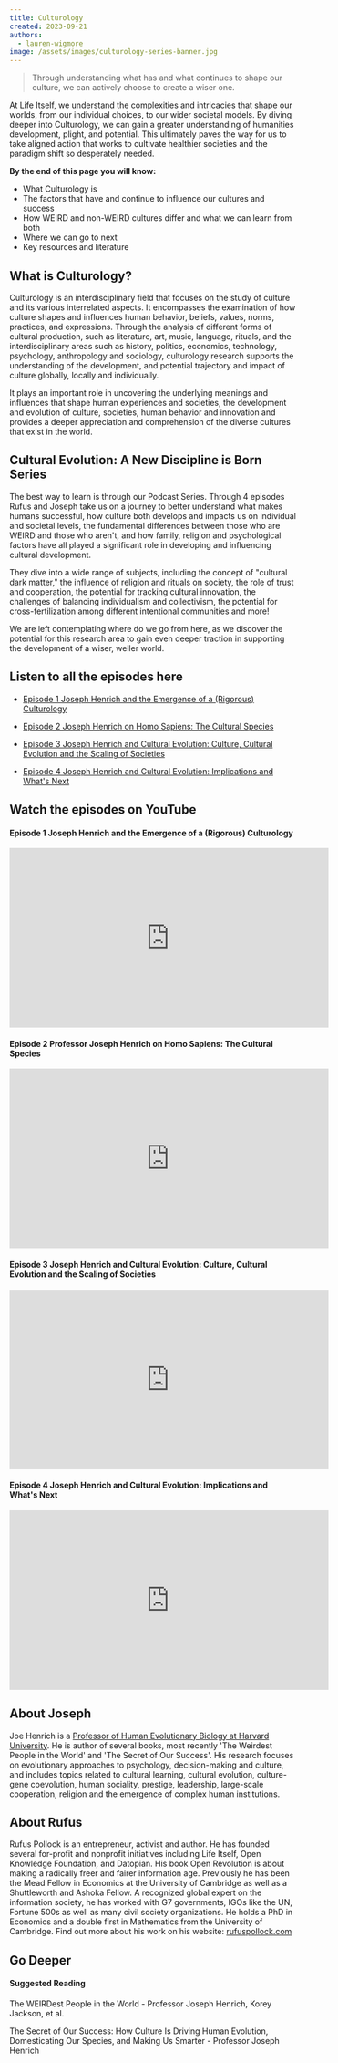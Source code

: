 ```yaml
---
title: Culturology
created: 2023-09-21
authors:
  - lauren-wigmore
image: /assets/images/culturology-series-banner.jpg
---
```

> Through understanding what has and what continues to shape our culture, we can actively choose to create a wiser one.

At Life Itself, we understand the complexities and intricacies that shape our worlds, from our individual choices, to our wider societal models. By diving deeper into Culturology, we can gain a greater understanding of humanities development, plight, and potential. This ultimately paves the way for us to take aligned action that works to cultivate healthier societies and the paradigm shift so desperately needed. 

**By the end of this page you will know:**
- What Culturology is
- The factors that have and continue to influence our cultures and success
- How WEIRD and non-WEIRD cultures differ and what we can learn from both
- Where we can go to next
- Key resources and literature
## What is Culturology?

Culturology is an interdisciplinary field that focuses on the study of culture and its various interrelated aspects. It encompasses the examination of how culture shapes and influences human behavior, beliefs, values, norms, practices, and expressions. Through the analysis of different forms of cultural production, such as literature, art, music, language, rituals, and the interdisciplinary areas such as history, politics, economics, technology, psychology, anthropology and sociology, culturology research supports the understanding of the development, and potential trajectory and impact of culture globally, locally and individually.

It plays an important role in uncovering the underlying meanings and influences that shape human experiences and societies, the development and evolution of culture, societies, human behavior and innovation and provides a deeper appreciation and comprehension of the diverse cultures that exist in the world. 
## Cultural Evolution: A New Discipline is Born Series

The best way to learn is through our Podcast Series. Through 4 episodes Rufus and Joseph take us on a journey to better understand what makes humans successful, how culture both develops and impacts us on individual and societal levels, the fundamental differences between those who are WEIRD and those who aren't, and how family, religion and psychological factors have all played a significant role in developing and influencing cultural development. 

They dive into a wide range of subjects, including the concept of "cultural dark matter," the influence of religion and rituals on society, the role of trust and cooperation, the potential for tracking cultural innovation, the challenges of balancing individualism and collectivism, the potential for cross-fertilization among different intentional communities and more!

We are left contemplating where do we go from here, as we discover the potential for this research area to gain even deeper traction in supporting the development of a wiser, weller world.

## Listen to all the episodes here
- [Episode 1 Joseph Henrich and the Emergence of a (Rigorous) Culturology](https://lifeitself.org/podcast/joseph-henrich-and-the-emergence-of-culturology)

- [Episode 2 Joseph Henrich on Homo Sapiens: The Cultural Species](https://lifeitself.org/podcast/homo-sapiens-the-cultural-species)

- [Episode 3 Joseph Henrich and Cultural Evolution: Culture, Cultural Evolution and the Scaling of Societies](https://lifeitself.org/podcast/cultural-evolution-culture-cultural-evolution-and-the-scaling-of-societies)

- [Episode 4 Joseph Henrich and Cultural Evolution: Implications and What's Next](https://lifeitself.org/podcast/cultural-evolution-implications-and-whats-next)

## Watch the episodes on YouTube

#### Episode 1 Joseph Henrich and the Emergence of a (Rigorous) Culturology

<iframe width="560" height="315" src="https://www.youtube.com/embed/vYzOr7l-U20?si=dM2SjoZVEIrfLWjh" title="YouTube video player" frameborder="0" allow="accelerometer; autoplay; clipboard-write; encrypted-media; gyroscope; picture-in-picture; web-share" allowfullscreen></iframe>

#### Episode 2 Professor Joseph Henrich on Homo Sapiens: The Cultural Species

<iframe width="560" height="315" src="https://www.youtube.com/embed/gS_lpJnlCh0?si=hUht3UBPDyVmLpjc" title="YouTube video player" frameborder="0" allow="accelerometer; autoplay; clipboard-write; encrypted-media; gyroscope; picture-in-picture; web-share" allowfullscreen></iframe>

#### Episode 3 Joseph Henrich and Cultural Evolution: Culture, Cultural Evolution and the Scaling of Societies

<iframe width="560" height="315" src="https://www.youtube.com/embed/bcTeQOYI97U?si=wUMC9spHf4t37boR" title="YouTube video player" frameborder="0" allow="accelerometer; autoplay; clipboard-write; encrypted-media; gyroscope; picture-in-picture; web-share" allowfullscreen></iframe>

#### Episode 4 Joseph Henrich and Cultural Evolution: Implications and What's Next

<iframe width="560" height="315" src="https://www.youtube.com/embed/Ye_9Q-VpG3s?si=SkwygFM-UK1LJO1v" title="YouTube video player" frameborder="0" allow="accelerometer; autoplay; clipboard-write; encrypted-media; gyroscope; picture-in-picture; web-share" allowfullscreen></iframe>

## About Joseph

Joe Henrich is a [Professor of Human Evolutionary Biology at Harvard University](https://henrich.fas.harvard.edu/). He is author of several books, most recently 'The Weirdest People in the World' and 'The Secret of Our Success'. His research focuses on evolutionary approaches to psychology, decision-making and culture, and includes topics related to cultural learning, cultural evolution, culture-gene coevolution, human sociality, prestige, leadership, large-scale cooperation, religion and the emergence of complex human institutions. 

## About Rufus

Rufus Pollock is an entrepreneur, activist and author. He has founded several for-profit and nonprofit initiatives including Life Itself, Open Knowledge Foundation, and Datopian. His book Open Revolution is about making a radically freer and fairer information age. Previously he has been the Mead Fellow in Economics at the University of Cambridge as well as a Shuttleworth and Ashoka Fellow. A recognized global expert on the information society, he has worked with G7 governments, IGOs like the UN, Fortune 500s as well as many civil society organizations. He holds a PhD in Economics and a double first in Mathematics from the University of Cambridge. Find out more about his work on his website: [rufuspollock.com](https://rufuspollock.com/)

## Go Deeper
#### Suggested Reading

The WEIRDest People in the World - Professor Joseph Henrich, Korey Jackson, et al.

The Secret of Our Success: How Culture Is Driving Human Evolution, Domesticating Our Species, and Making Us Smarter - Professor Joseph Henrich
